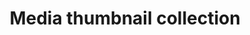 ---
layout: pattern
categories: [patterns, collection]
title: Media thumbnail collection
type: [detail-page]
permalink: /patterns/collection/collection-media-thumbnail/
variations: true
overview: This variation of the collection component lets you add a media element to the list.  
description: | 
  This variation of the collection component lets you add a media element to the list. _see more details on functionality on the [default collection](/patterns/collection) page_
usa-link: "https://designsystem.digital.gov/components/collection/"
heading: Media thumbnail collection
collection:
  - title: Gears of Government President’s Award winners
    description: Today, the Administration announces the winners of the Gears of
            Government President’s Award. This program recognizes the contributions
            of individuals and teams across the federal workforce who make a
            profound difference in the lives of the American people.
    link: https://trumpadministration.archives.performance.gov/presidents-winners-press-release/
    img: https://trumpadministration.archives.performance.gov/img/GoG/GoG-logo.png
    alt: Gears of Government Awards - President's Award
    details: By Sondra Ainsworth and Constance Lu
    month: 9
    day: 30
    year: 2020
    new-tag: true 
    ### true will display orange "New" tag
    tags: [PMA, OMB]
yml: |
  
  collection:
   - title: Gears of Government President’s Award winners
     description: Today, the Administration announces the winners of the Gears of
            Government President’s Award. This program recognizes the contributions
            of individuals and teams across the federal workforce who make a
            profound difference in the lives of the American people.
     link: https://trumpadministration.archives.performance.gov/presidents-winners-press-release/
     img: https://trumpadministration.archives.performance.gov/img/GoG/GoG-logo.png
     alt: Gears of Government Awards - President's Award
     details: By Sondra Ainsworth and Constance Lu
     month: 9
     day: 30
     year: 2020
     new-tag: true
      ### true will display orange "New" tag
     tags: [PMA, OMB] 

jekyll: |

  "{% include patterns/collection/collection-media-thumbnail.md %}"

### Paths to view design and code... 
## designimg: can be used to show an image of the design until a coded version can be created. The htmlpath & csspath should be located in the pattens folder. Read more about creating coded components in /docs/creating-patterns 
# designimg: 
htmlpath: patterns/collection/collection-media-thumbnail.md
csspath: patterns/collection/index.scss
---